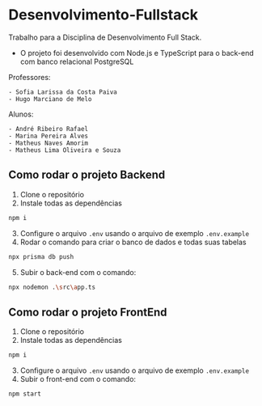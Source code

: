 # Desenvolvimento-Fullstack

Trabalho para a Disciplina de Desenvolvimento Full Stack. 

- O projeto foi desenvolvido com Node.js e TypeScript para o back-end com banco relacional PostgreSQL 

Professores:
```
- Sofia Larissa da Costa Paiva
- Hugo Marciano de Melo
```

Alunos:
```
- André Ribeiro Rafael
- Marina Pereira Alves
- Matheus Naves Amorim
- Matheus Lima Oliveira e Souza
```

## Como rodar o projeto Backend
1. Clone o repositório
2. Instale todas as dependências

```bash
npm i
```
3. Configure o arquivo `.env` usando o arquivo de exemplo `.env.example`
4. Rodar o comando para criar o banco de dados e todas suas tabelas

```bash
npx prisma db push
```

5. Subir o back-end com o comando:
   
```bash
npx nodemon .\src\app.ts
```

## Como rodar o projeto FrontEnd
1. Clone o repositório
2. Instale todas as dependências

```bash
npm i
```
3. Configure o arquivo `.env` usando o arquivo de exemplo `.env.example`
4. Subir o front-end com o comando:
   
```bash
npm start
```